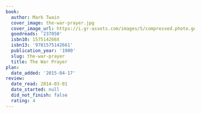 ```yaml
---
book:
  author: Mark Twain
  cover_image: the-war-prayer.jpg
  cover_image_url: https://i.gr-assets.com/images/S/compressed.photo.goodreads.com/books/1375469139l/237050._SX98_.jpg
  goodreads: '237050'
  isbn10: 157514266X
  isbn13: '9781575142661'
  publication_year: '1900'
  slug: the-war-prayer
  title: The War Prayer
plan:
  date_added: '2015-04-17'
review:
  date_read: 2014-03-01
  date_started: null
  did_not_finish: false
  rating: 4
---
```

